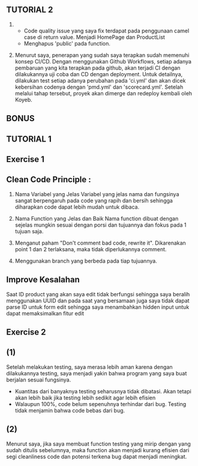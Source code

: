 
## TUTORIAL 2

1. - Code quality issue yang saya fix terdapat pada penggunaan camel case di return value. Menjadi HomePage dan ProductList
   - Menghapus 'public' pada function.

2. Menurut saya, penerapan yang sudah saya terapkan sudah memenuhi konsep CI/CD.
Dengan menggunakan Github Workflows, setiap adanya pembaruan yang kita terapkan pada github, 
akan terjadi CI dengan dilakukannya uji coba dan CD dengan deployment. Untuk detailnya, dilakukan test setiap adanya perubahan pada 'ci.yml' dan akan 
dicek kebersihan codenya dengan 'pmd.yml' dan 'scorecard.yml'. Setelah melalui tahap tersebut, proyek akan dimerge dan redeploy kembali oleh Koyeb.

## BONUS




## TUTORIAL 1

## Exercise 1

## Clean Code Principle :

1. Nama Variabel yang Jelas
Variabel yang jelas nama dan fungsinya sangat berpengaruh pada code yang rapih dan bersih sehingga diharapkan
code dapat lebih mudah untuk dibaca.

2. Nama Function yang Jelas dan Baik
Nama function dibuat dengan sejelas mungkin sesuai dengan porsi dan tujuannya dan fokus pada 1 tujuan saja.

3. Menganut paham "Don't comment bad code, rewrite it". Dikarenakan point 1 dan 2 terlaksana, maka tidak diperlukannya comment.

4. Menggunakan branch yang berbeda pada tiap tujuannya.

## Improve Kesalahan

Saat ID product yang akan saya edit tidak berfungsi sehingga saya beralih menggunakan UUID dan pada saat yang bersamaan
juga saya tidak dapat parse ID untuk form edit sehingga saya menambahkan hidden input untuk dapat memaksimalkan fitur edit

## Exercise 2

## (1)
Setelah melakukan testing, saya merasa lebih aman karena dengan dilakukannya testing, saya menjadi yakin bahwa program
yang saya buat berjalan sesuai fungsinya.

- Kuantitas dari banyaknya testing seharusnya tidak dibatasi. Akan tetapi akan lebih baik jika testing lebih sedikit agar lebih efisien
- Walaupun 100%, code belum sepenuhnya terhindar dari bug. Testing tidak menjamin bahwa code bebas dari bug.

## (2)
Menurut saya, jika saya membuat function testing yang mirip dengan yang sudah ditulis sebelumnya, maka function
akan menjadi kurang efisien dari segi cleanliness code dan potensi terkena bug dapat menjadi meningkat.

